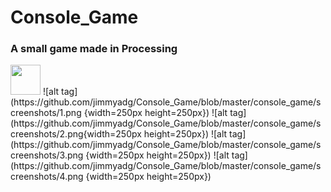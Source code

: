 # Console_Game
### A small game made in Processing
<img src="https://github.com/jimmyadg/Console_Game/blob/master/console_game/screenshots/1.png" width="48">
![alt tag](https://github.com/jimmyadg/Console_Game/blob/master/console_game/screenshots/1.png {width=250px height=250px})
![alt tag](https://github.com/jimmyadg/Console_Game/blob/master/console_game/screenshots/2.png{width=250px height=250px})
![alt tag](https://github.com/jimmyadg/Console_Game/blob/master/console_game/screenshots/3.png {width=250px height=250px})
![alt tag](https://github.com/jimmyadg/Console_Game/blob/master/console_game/screenshots/4.png {width=250px height=250px})


